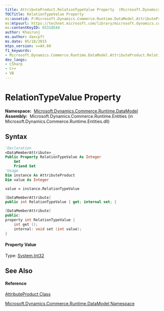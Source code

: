 ```yaml
---
title: AttributeProduct.RelationTypeValue Property  (Microsoft.Dynamics.Commerce.Runtime.DataModel)
TOCTitle: RelationTypeValue Property
ms:assetid: P:Microsoft.Dynamics.Commerce.Runtime.DataModel.AttributeProduct.RelationTypeValue
ms:mtpsurl: https://technet.microsoft.com/library/microsoft.dynamics.commerce.runtime.datamodel.attributeproduct.relationtypevalue(v=AX.60)
ms:contentKeyID: 65318544
author: Khairunj
ms.author: daxcpft
ms.date: 05/18/2015
mtps_version: v=AX.60
f1_keywords:
- Microsoft.Dynamics.Commerce.Runtime.DataModel.AttributeProduct.RelationTypeValue
dev_langs:
- CSharp
- C++
- VB
---
```


# RelationTypeValue Property

**Namespace:**  [Microsoft.Dynamics.Commerce.Runtime.DataModel](microsoft-dynamics-commerce-runtime-datamodel-namespace.md)  
**Assembly:**  Microsoft.Dynamics.Commerce.Runtime.Entities (in Microsoft.Dynamics.Commerce.Runtime.Entities.dll)

## Syntax

``` vb
'Declaration
<DataMemberAttribute> _
Public Property RelationTypeValue As Integer
    Get
    Friend Set
'Usage
Dim instance As AttributeProduct
Dim value As Integer

value = instance.RelationTypeValue
```

``` csharp
[DataMemberAttribute]
public int RelationTypeValue { get; internal set; }
```

``` c++
[DataMemberAttribute]
public:
property int RelationTypeValue {
    int get ();
    internal: void set (int value);
}
```

#### Property Value

Type: [System.Int32](https://technet.microsoft.com/library/td2s409d\(v=ax.60\))  

## See Also

#### Reference

[AttributeProduct Class](attributeproduct-class-microsoft-dynamics-commerce-runtime-datamodel.md)

[Microsoft.Dynamics.Commerce.Runtime.DataModel Namespace](microsoft-dynamics-commerce-runtime-datamodel-namespace.md)

